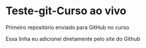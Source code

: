 # Teste-git-Curso ao vivo
 Primeiro repositório enviado para GitHub no curso

Essa linha eu adicionei diretamente pelo site do Github

